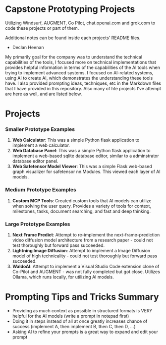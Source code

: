 
# Capstone Prototyping Projects

Utilizing Windsurf, AUGMENT, Co Pilot, chat.openai.com and grok.com to code these projects or part of them.

Additional notes can be found inside each projects' README files.

- Declan Heenan

My primarily goal for the company was to understand the technical capabilities of the tools, I focused more on technical implementations that provides helpful information in terms of the capabilities of the AI tools when trying to implement advanced systems.
I focused on AI-related systems, using AI to create AI, which demonstrates the understanding these tools have.
I also provided prompting ideas, techniques, etc in the Markdown files that I have provided in this repository.
Also many of hte projects I've attempt are here as well, and are listed below.

# Projects

### Smaller Prototype Examples

1. **Web Calculator**: This was a simple Python flask application to implement a web calculator.
2. **Web Database Panel**: This was a simple Python flask application to implement a web-based sqlite database editor, similar to a adminstrator database editor panel.
3. **Web Safetensor Model Viewer**: This was a simple Flask web-based graph visualizer for safetensor nn.Modules. This viewed each layer of AI models.

### Medium Prototype Examples

1. **Custom MCP Tools**: Created custom tools that AI models can utilize when solving the user query. Provides a variety of tools for context, milestones, tasks, document searching, and fast and deep thinking.

### Large Prototype Examples

1. **Next Frame Predict**: Attempt to re-implement the next-frame-prediction video diffusion model architecture from a research paper - could not test thoroughly but forward pass succeeded.
2. **Lightning Image Diffusion**: Attempt to implement a Image Diffusion model of high technicality - could not test thoroughly but forward pass succeeded.
3. **WaldoAI**: Attempt to implement a Visual Studio Code extension clone of Co-Pilot and AUGMENT - was not fully completed but got close. Utilizes Ollama, which runs locally, for utilizing AI models.

# Prompting Tips and Tricks Summary

- Providing as much context as possible in structured formats is VERY helpful for the AI models (write a prompt in notepad first)
- Doing it in steps instead of all at once greatly increases chance of success (implement A, then implement B, then C, then D, ...)
- Asking AI to refine your prompts is a great way to expand and edit your prompt
